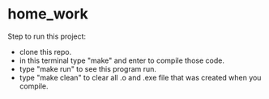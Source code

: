 # home_work
Step to run this project:
- clone this repo.
- in this terminal type "make" and enter to compile those code.
- type "make run" to see this program run.
- type "make clean" to clear all .o and .exe file that was created when you compile.

